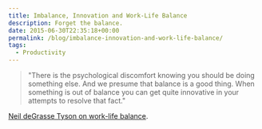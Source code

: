 ```yaml
---
title: Imbalance, Innovation and Work-Life Balance
description: Forget the balance.
date: 2015-06-30T22:35:18+00:00
permalink: /blog/imbalance-innovation-and-work-life-balance/
tags:
  - Productivity
---
```


> "There is the psychological discomfort knowing you should be doing something else. And we presume that balance is a good thing. When something is out of balance you can get quite innovative in your attempts to resolve that fact."

[Neil deGrasse Tyson on work-life balance](http://time.com/money/3938051/neil-degrasse-tyson-thinks-work-life-balance-is-overrated/).
